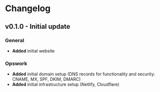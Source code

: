 # Changelog

## v0.1.0 - Initial update

### General

- **Added** initial website

### Opswork

- **Added** initial domain setup (DNS records for functionality and security: CNAME, MX, SPF, DKIM, DMARC)
- **Added** initial infrastructure setup (Netlify, Cloudflare)
